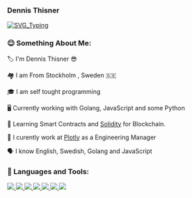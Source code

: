 ### Dennis Thisner

[![SVG_Typing](https://readme-typing-svg.herokuapp.com/?lines=Hello%2C+I+am+Dennis+as+dthisner;Golang+and+Cypress+Developer;Love+helping+people+succeed;Working+at+Plotly)](https://github.com/dthisner)

<h3 align="left">😌 Something About Me:</h3>
 
🏷️ I'm Dennis Thisner 😎

🏘️ I am From Stockholm , Sweden 🇸🇪

🎓 I am self tought programming 

🖥️ Currently working with Golang, JavaScript and some Python

🎩 Learning Smart Contracts and [Solidity](https://soliditylang.org/) for Blockchain. 

🔭 I curently work at [Plotly](plotly.com) as a Engineering Manager

🗣️ I know English, Swedish, Golang and JavaScript

<h3 align="left">🔨 Languages and Tools:</h3>
<p align="left">
    <a href="https://www.go.dev" target="_blank">
        <img
            src="https://github.com/egonelbre/gophers/raw/master/.thumb/vector/superhero/standing.png"
        />
    </a>
    <a href="https://html.spec.whatwg.org/" target="_blank">
        <img
            src="https://img.shields.io/badge/HTML-black?&style=for-the-badge&logo=html5"
        />
    </a>
    <a href="https://git-scm.com/" target="_blank">
        <img
            src="https://img.shields.io/badge/Git-black?&style=for-the-badge&logo=git&logoColor=red"
        />
    </a>
    <a href="https://github.com/" target="_blank">
        <img
            src="https://img.shields.io/badge/GitHub-black?&style=for-the-badge&logo=github"
        />
    </a>
    <a href="https://mongodb.com/" target="_blank">
        <img
            src="https://img.shields.io/badge/MongoDB-black?&style=for-the-badge&logo=mongodb"
        />
    </a>
    <a href="https://daringfireball.net/projects/markdown/" target="_blank">
        <img
            src="https://img.shields.io/badge/Markdown-black?&style=for-the-badge&logo=markdown"
        />
    </a>
    <a href="https://json.org" target="_blank">
        <img
            src="https://img.shields.io/badge/Json-black?&style=for-the-badge&logo=json"
        />
    </a>
</p>
